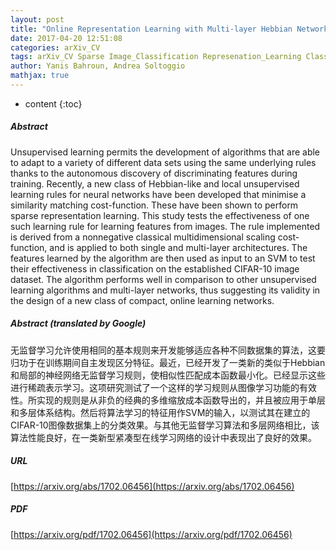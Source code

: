 ```yaml
---
layout: post
title: "Online Representation Learning with Multi-layer Hebbian Networks for Image Classification Tasks"
date: 2017-04-20 12:51:08
categories: arXiv_CV
tags: arXiv_CV Sparse Image_Classification Represenation_Learning Classification
author: Yanis Bahroun, Andrea Soltoggio
mathjax: true
---
```


* content
{:toc}

##### Abstract
Unsupervised learning permits the development of algorithms that are able to adapt to a variety of different data sets using the same underlying rules thanks to the autonomous discovery of discriminating features during training. Recently, a new class of Hebbian-like and local unsupervised learning rules for neural networks have been developed that minimise a similarity matching cost-function. These have been shown to perform sparse representation learning. This study tests the effectiveness of one such learning rule for learning features from images. The rule implemented is derived from a nonnegative classical multidimensional scaling cost-function, and is applied to both single and multi-layer architectures. The features learned by the algorithm are then used as input to an SVM to test their effectiveness in classification on the established CIFAR-10 image dataset. The algorithm performs well in comparison to other unsupervised learning algorithms and multi-layer networks, thus suggesting its validity in the design of a new class of compact, online learning networks.

##### Abstract (translated by Google)
无监督学习允许使用相同的基本规则来开发能够适应各种不同数据集的算法，这要归功于在训练期间自主发现区分特征。最近，已经开发了一类新的类似于Hebbian和局部的神经网络无监督学习规则，使相似性匹配成本函数最小化。已经显示这些进行稀疏表示学习。这项研究测试了一个这样的学习规则从图像学习功能的有效性。所实现的规则是从非负的经典的多维缩放成本函数导出的，并且被应用于单层和多层体系结构。然后将算法学习的特征用作SVM的输入，以测试其在建立的CIFAR-10图像数据集上的分类效果。与其他无监督学习算法和多层网络相比，该算法性能良好，在一类新型紧凑型在线学习网络的设计中表现出了良好的效果。

##### URL
[https://arxiv.org/abs/1702.06456](https://arxiv.org/abs/1702.06456)

##### PDF
[https://arxiv.org/pdf/1702.06456](https://arxiv.org/pdf/1702.06456)

